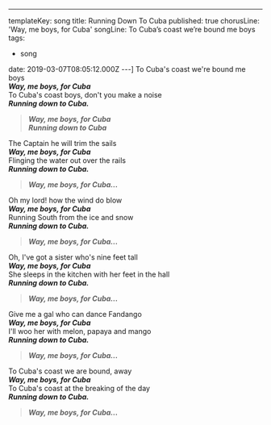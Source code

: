 ---
templateKey: song
title: Running Down To Cuba
published: true
chorusLine: 'Way, me boys, for Cuba'
songLine: To Cuba’s coast we’re bound me boys
tags:
  - song

date: 2019-03-07T08:05:12.000Z
---]
To Cuba's coast we're bound me boys\
***Way, me boys, for Cuba***\
To Cuba's coast boys, don't you make a noise\
***Running down to Cuba.***

> ***Way, me boys, for Cuba\
> Running down to Cuba***

The Captain he will trim the sails\
***Way, me boys, for Cuba***\
Flinging the water out over the rails\
***Running down to Cuba.***

> ***Way, me boys, for Cuba...***

Oh my lord! how the wind do blow\
***Way, me boys, for Cuba***\
Running South from the ice and snow\
***Running down to Cuba.***

> ***Way, me boys, for Cuba...***

Oh, I've got a sister who's nine feet tall\
***Way, me boys, for Cuba***\
She sleeps in the kitchen with her feet in the hall\
***Running down to Cuba.***

> ***Way, me boys, for Cuba...***

Give me a gal who can dance Fandango\
***Way, me boys, for Cuba***\
I'll woo her with melon, papaya and mango\
***Running down to Cuba.***

> ***Way, me boys, for Cuba...***

To Cuba's coast we are bound, away\
***Way, me boys, for Cuba***\
To Cuba's coast at the breaking of the day\
***Running down to Cuba.***

> ***Way, me boys, for Cuba...***
